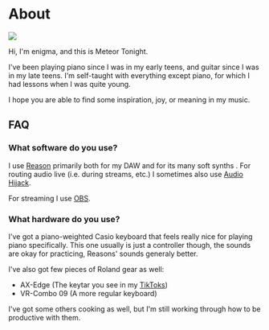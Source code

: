 # About

![](/img/meteor-tonight-pfp.jpg#left-circle)

Hi, I'm enigma, and this is Meteor Tonight.

I've been playing piano since I was in my early teens, and guitar since I was in
my late teens.  I'm self-taught with everything except piano, for which I had
lessons when I was quite young. 

I hope you are able to find some inspiration, joy, or meaning in my music.

## FAQ

### What software do you use?

I use [Reason](https://www.reasonstudios.com/) primarily both for my DAW and for
its many soft synths .  For routing audio live (i.e. during streams, etc.) I
sometimes also use [Audio Hijack](https://rogueamoeba.com/audiohijack/).

For streaming I use [OBS](https://obsproject.com/).

### What hardware do you use?

I've got a piano-weighted Casio keyboard that feels really nice for playing
piano specifically.  This one usually is just a controller though, the sounds
are okay for practicing, Reasons' sounds generaly better.

I've also got few pieces of Roland gear as well:

* AX-Edge (The keytar you see in my [TikToks](https://www.tiktok.com/@meteor.tonight))
* VR-Combo 09 (A more regular keyboard)

I've got some others cooking as well, but I'm still working through how to be
productive with them.